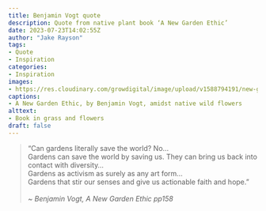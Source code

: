 ```yaml
---
title: Benjamin Vogt quote
description: Quote from native plant book ‘A New Garden Ethic’
date: 2023-07-23T14:02:55Z
author: "Jake Rayson"
tags: 
- Quote
- Inspiration
categories:
- Inspiration
images: 
- https://res.cloudinary.com/growdigital/image/upload/v1588794191/new-garden-ethic-book-582890.jpg
captions:
- A New Garden Ethic, by Benjamin Vogt, amidst native wild flowers
alttext:
- Book in grass and flowers
draft: false
---
```


> “Can gardens literally save the world? No…<br>
Gardens can save the world by saving us. They can bring us back into contact with diversity…<br>
Gardens as activism as surely as any art form…<br>
Gardens that stir our senses and give us actionable faith and hope.”<br><br>
_~ Benjamin Vogt, A New Garden Ethic pp158_
